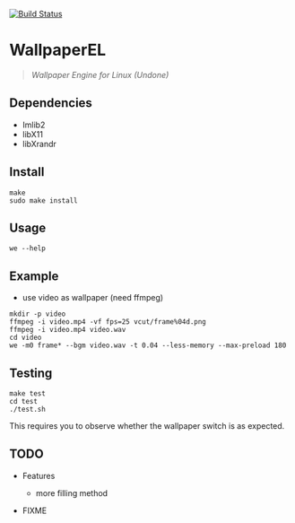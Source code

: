 [![Build Status](https://travis-ci.org/QingQiz/WallpaperEL.svg?branch=master)](https://travis-ci.org/QingQiz/WallpaperEL)
# WallpaperEL

> *Wallpaper Engine for Linux (Undone)*

## Dependencies

- Imlib2
- libX11
- libXrandr

## Install

```shell
make
sudo make install
```

## Usage

```shell
we --help
```

## Example

- use video as wallpaper (need ffmpeg)

```shell
mkdir -p video
ffmpeg -i video.mp4 -vf fps=25 vcut/frame%04d.png
ffmpeg -i video.mp4 video.wav
cd video
we -m0 frame* --bgm video.wav -t 0.04 --less-memory --max-preload 180
```

## Testing

```shell
make test
cd test
./test.sh
```

This requires you to observe whether the wallpaper switch is as expected.

## TODO

- Features
  - more filling method
    
- FIXME

